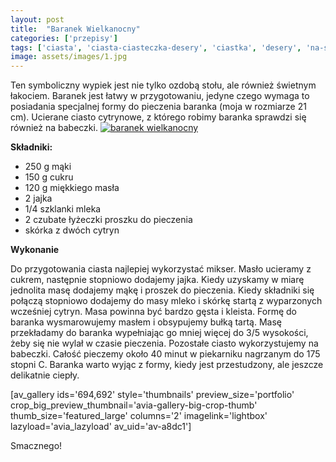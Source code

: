 ```yaml
---
layout: post
title:  "Baranek Wielkanocny"
categories: ['przepisy']
tags: ['ciasta', 'ciasta-ciasteczka-desery', 'ciastka', 'desery', 'na-slodko', 'przepisy', 'wielkanoc']
image: assets/images/1.jpg
---
```

Ten symboliczny wypiek jest nie tylko ozdobą stołu, ale również świetnym łakociem. Baranek jest łatwy w przygotowaniu, jedyne czego wymaga to posiadania specjalnej formy do pieczenia baranka (moja w rozmiarze 21 cm). Ucierane ciasto cytrynowe, z którego robimy baranka sprawdzi się również na babeczki.
[![baranek wielkanocny](http://kobieta-ze-smakiem.pl/wp-content/uploads/2015/04/baranek-wielkanocny-222x300.jpg)](http://kobieta-ze-smakiem.pl/wp-content/uploads/2015/04/baranek-wielkanocny.jpg)

**Składniki:**
* 250 g mąki
* 150 g cukru
* 120 g miękkiego masła
* 2 jajka
* 1/4 szklanki mleka
* 2 czubate łyżeczki proszku do pieczenia
* skórka z dwóch cytryn


**Wykonanie**

Do przygotowania ciasta najlepiej wykorzystać mikser. Masło ucieramy z cukrem, następnie stopniowo dodajemy jajka. Kiedy uzyskamy w miarę jednolita masę dodajemy mąkę i proszek do pieczenia. Kiedy składniki się połączą stopniowo dodajemy do masy mleko i skórkę startą z wyparzonych wcześniej cytryn. Masa powinna być bardzo gęsta i kleista. Formę do baranka wysmarowujemy masłem i obsypujemy bułką tartą. Masę przekładamy do baranka wypełniając go mniej więcej do 3/5 wysokości, żeby się nie wylał w czasie pieczenia. Pozostałe ciasto wykorzystujemy na babeczki. Całość pieczemy około 40 minut w piekarniku nagrzanym do 175 stopni C. Baranka warto wyjąc z formy, kiedy jest przestudzony, ale jeszcze delikatnie ciepły.

[av\_gallery ids='694,692' style='thumbnails' preview\_size='portfolio' crop\_big\_preview\_thumbnail='avia-gallery-big-crop-thumb' thumb\_size='featured\_large' columns='2' imagelink='lightbox' lazyload='avia\_lazyload' av\_uid='av-a8dc1']

Smacznego!
    